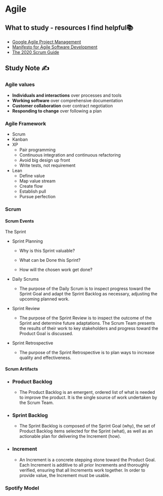 # Agile

## What to study - resources I find helpful📚

- [Google Agile Project Management](https://www.coursera.org/learn/agile-project-management)
- [Manifesto for Agile Software Development](https://agilemanifesto.org/)
- [The 2020 Scrum Guide](https://scrumguides.org/scrum-guide.html#product-backlog)

## Study Note ✍️

### Agile values

- **Individuals and interactions** over processes and tools
- **Working software** over comprehensive documentation
- **Customer collaboration** over contract negotiation
- **Responding to change** over following a plan

### Agile Framework

- Scrum
- Kanban
- XP
  - Pair programming
  - Continuous integration and continuous refactoring
  - Avoid big design up front
  - Write tests, not requirement
- Lean
  - Define value
  - Map value stream
  - Create flow
  - Establish pull
  - Pursue perfection

### Scrum

#### Scrum Events

The Sprint

- Sprint Planning

  - Why is this Sprint valuable?

  - What can be Done this Sprint?

  - How will the chosen work get done?

- Daily Scrums

  - The purpose of the Daily Scrum is to inspect progress toward the Sprint Goal and adapt the Sprint Backlog as necessary, adjusting the upcoming planned work.

- Sprint Review

  - The purpose of the Sprint Review is to inspect the outcome of the Sprint and determine future adaptations. The Scrum Team presents the results of their work to key stakeholders and progress toward the Product Goal is discussed.

- Sprint Retrospective

  - The purpose of the Sprint Retrospective is to plan ways to increase quality and effectiveness.

#### Scrum Artifacts

- ### Product Backlog

  - The Product Backlog is an emergent, ordered list of what is needed to improve the product. It is the single source of work undertaken by the Scrum Team.

- ### Sprint Backlog

  - The Sprint Backlog is composed of the Sprint Goal (why), the set of Product Backlog items selected for the Sprint (what), as well as an actionable plan for delivering the Increment (how).

- ### Increment

  - An Increment is a concrete stepping stone toward the Product Goal. Each Increment is additive to all prior Increments and thoroughly verified, ensuring that all Increments work together. In order to provide value, the Increment must be usable.

### Spotify Model

